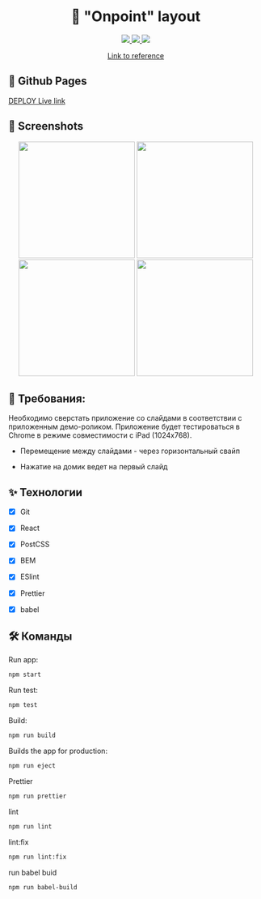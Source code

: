<h1 align="center">🦠 "Onpoint" layout</h1>

<p align="center">
  <a href="https://img.shields.io">
    <img src="https://img.shields.io/static/v1?style=for-the-badge&message=HTML5&color=E34F26&logo=HTML5&logoColor=FFFFFF&label=" />
  </a>
  <a href="https://img.shields.io">
    <img src="https://img.shields.io/static/v1?style=for-the-badge&message=PostCSS&color=DD3A0A&logo=PostCSS&logoColor=FFFFFF&label=" />
  </a>
  <a href="https://img.shields.io">
    <img src="https://img.shields.io/static/v1?style=for-the-badge&message=React&color=222222&logo=React&logoColor=61DAFB&label=" />
  </a>
</p>

<p align="center">
  <a href="https://onpoint.ru/dev_task">
    Link to reference
  </a>
</p>

## 🔗 Github Pages

[DEPLOY Live link](https://safym.github.io/onpoint/)

## 📸 Screenshots
<div align="center">
    <img height="230px" src="https://user-images.githubusercontent.com/99616798/233811231-8b5e3e21-0826-416a-9340-a85c878ff8ad.png" />
    <img height="230px" src="https://user-images.githubusercontent.com/99616798/233811239-2325ef89-87b5-45b9-aac1-fadc447e2099.png" />
</div>
<div align="center">
    <img height="230px" src="https://user-images.githubusercontent.com/99616798/233811252-4f7a0c0d-1b3a-4087-81bc-3898e2a3f7ab.png" />
    <img height="230px" src="https://user-images.githubusercontent.com/99616798/233811254-362653a6-88bf-44b2-9b49-b8cb2ae965ed.png" />
</div>

## 📑 Требования:
Необходимо сверстать приложение со слайдами в соответствии с приложенным демо-роликом. Приложение будет тестироваться в Chrome в режиме совместимости с iPad (1024x768).

- Перемещение между слайдами - через горизонтальный свайп

- Нажатие на домик ведет на первый слайд


## ✨ Технологии

- [x] Git

- [x] React

- [x] PostCSS

- [x] BEM

- [x] ESlint

- [x] Prettier

- [x] babel

## 🛠 Команды

Run app:

```bash
npm start
```

Run test:

```bash
npm test
```

Build:

```bash
npm run build
```

Builds the app for production:

```bash
npm run eject
```

Prettier

```bash
npm run prettier
```

lint

```bash
npm run lint
```

lint:fix

```bash
npm run lint:fix
```

run babel buid

```bash
npm run babel-build
```
